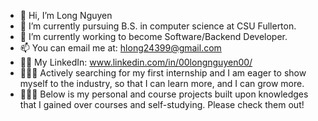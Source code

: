 - 👋 Hi, I’m Long Nguyen
- 👀 I’m currently pursuing B.S. in computer science at CSU Fullerton.
- 🌱 I’m currently working to become Software/Backend Developer.
- 📫 You can email me at: hlong24399@gmail.com
- 👨🏻 My LinkedIn: www.linkedin.com/in/00longnguyen00/
- 👨🏻‍💼 Actively searching for my first internship and I am eager to show myself to the industry, so that I can learn more, and I can grow more.
- 👨🏽‍💻 Below is my personal and course projects built upon knowledges that I gained over courses and self-studying. Please check them out!
